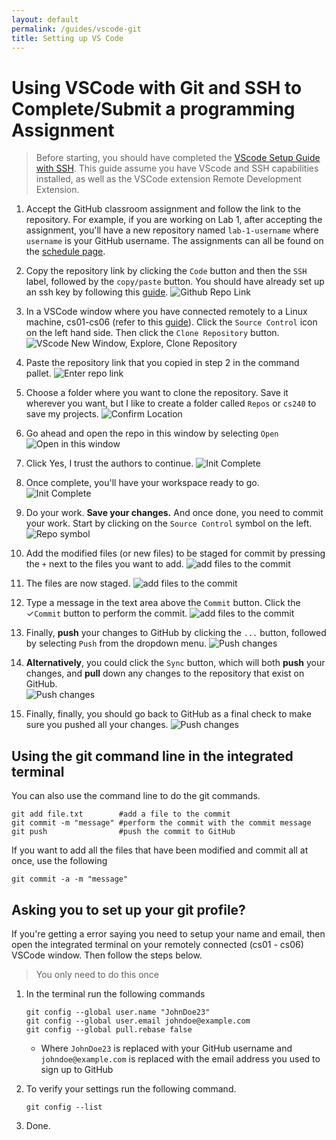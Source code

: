```yaml
---
layout: default
permalink: /guides/vscode-git
title: Setting up VS Code
---
```


# Using VSCode with Git and SSH to Complete/Submit a programming Assignment

> Before starting, you should have completed the [VScode Setup Guide with SSH](vscode-ssh). This guide assume you have VScode and SSH capabilities installed, as well as the VSCode extension Remote Development Extension. 


1. Accept the GitHub classroom assignment and follow the link to the repository. For example, if you are working on Lab 1, after accepting the assignment, you'll have a new repository named `lab-1-username` where `username` is your GitHub username. The assignments can all be found on the [schedule page](../schedule.md).

2. Copy the repository link by clicking the `Code` button and then the `SSH` label, followed by the `copy/paste` button. You should have already set up an ssh key by following this [guide](vscode-ssh.md).
   ![Github Repo Link](/cmsc240-f24-s2.github.io/images/module1-git.png)

3. In a VSCode window where you have connected remotely to a Linux machine, cs01-cs06 (refer to this [guide](vscode-ssh.md)). Click the `Source Control` icon on the left hand side. Then click the `Clone Repository` button.
   ![VScode New Window, Explore, Clone Repository](/cmsc240-f24-s2.github.io/images/Clone-Repo.png) 
4. Paste the repository link that you copied in step 2 in the command pallet. 
   ![Enter repo link](/cmsc240-f24-s2.github.io/images/Clone-Repo2.png)
5. Choose a folder where you want to clone the repository. Save it wherever you want, but I like to create a folder called `Repos` or `cs240` to save my projects.
   ![Confirm Location](/cmsc240-f24-s2.github.io/images/Clone-Repo3.png)
6. Go ahead and open the repo in this window by selecting `Open`
   ![Open in this window](/cmsc240-f24-s2.github.io/images/Clone-Repo-Open.png)
7. Click Yes, I trust the authors to continue.
   ![Init Complete](/cmsc240-f24-s2.github.io/images/Clone-Repo-Trust-Authors.png)
8. Once complete, you'll have your workspace ready to go.
   ![Init Complete](/cmsc240-f24-s2.github.io/images/Clone-Repo-Working.png)
9. Do your work. **Save your changes.** And once done, you need to commit your work. Start by clicking on the `Source Control` symbol on the left.
   ![Repo symbol](/cmsc240-f24-s2.github.io/images/VSCodeGitRepoSymbol.png)
10. Add the modified files (or new files) to be staged for commit by pressing the `+` next to the files you want to add.
   ![add files to the commit](/cmsc240-f24-s2.github.io/images/VSCodeGitChanges.png)
11. The files are now staged.
   ![add files to the commit](/cmsc240-f24-s2.github.io/images/VSCodeGitStagedChanges.png)
12. Type a message in the text area above the `Commit` button. Click the &#10003;`Commit` button to perform the commit.
   ![add files to the commit](/cmsc240-f24-s2.github.io/images/VSCodeGitCommitMessage.png)
13. Finally, **push** your changes to GitHub by clicking the `...` button, followed by selecting `Push` from the dropdown menu.
   ![Push changes](/cmsc240-f24-s2.github.io/images/VSCodeGitPush.png)
14. **Alternatively**, you could click the `Sync` button, which will both **push** your changes, and **pull** down any changes to the repository that exist on GitHub.  
   ![Push changes](/cmsc240-f24-s2.github.io/images/VSCodeGitSync.png)  
15. Finally, finally, you should go back to GitHub as a final check to make sure you pushed all your changes.
   ![Push changes](/cmsc240-f24-s2.github.io/images/VSCodeGitGitHub.png)


## Using the git command line in the integrated terminal

You can also use the command line to do the git commands. 

```
git add file.txt        #add a file to the commit
git commit -m "message" #perform the commit with the commit message
git push                #push the commit to GitHub 
```

If you want to add all the files that have been modified and commit all at once, use the following

```
git commit -a -m "message" 
```


## Asking you to set up your git profile?

If you're getting a error saying you need to setup your name and email, then open the integrated terminal on your remotely connected (cs01 - cs06) VSCode window. Then follow the steps below.

> You only need to do this once
   
1. In the terminal run the following commands 
   ```
   git config --global user.name "JohnDoe23"
   git config --global user.email johndoe@example.com
   git config --global pull.rebase false
   ```
   - Where `JohnDoe23` is replaced with your GitHub username and `johndoe@example.com` is replaced with the email address you used to sign up to GitHub

2. To verify your settings run the following command.
   ```
   git config --list
   ```
3. Done.
